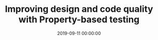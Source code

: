 ---
title: 'Improving design and code quality with Property-based testing'
description: >
 A suite of traditional unit tests will only be as strong as the possible arguments or parameters tested against your code. Quoting Romeu Moura: If you take a String as an argument, then the works of Shakespeare in Japanese & Korean are ONE valid input. Obviously, this can be achieved with parameterized testing. However, this makes the unit tests so big that it is harder to understand which behaviour it is validating. We want our unit tests to also serve as living documentation so they should be comprehensible and to the point.
 <br />
 <br />
 Enter Property-Based Testing. In Property-Based Testing, we randomly generate data points within the boundary of a property to verify the property’s behaviour. This not only lets us test edge cases that could expose unwanted and unexpected errors in the code but also enables us to make small tests that are readable and clear. Making these tests will also force you to think harder about the problem at hand and improve your design and code quality.
 <br />
 <br />
 In this technical session, João demonstrates and explains what property-based testing is, and how to implement it in C# with FsCheck and Java with JUnit-Quickcheck. If you are interested in improving your unit testing, so you don’t have to worry much about test data anymore, but more about the problem your code is solving, this talk is for you!
conference: 'Q-con ABN AMRO'
type: 'talk'
location: 'Amsterdam, The Netherlands'
website: 'https://events.codemotion.com/conferences/rome/2019/'
slides: 'https://speakerdeck.com/player/bba0477ceef34ba88c4e766ab7220a7d'
date: 2019-09-11 00:00:00
featured_image: 'https://speakerd.s3.amazonaws.com/presentations/bba0477ceef34ba88c4e766ab7220a7d/slide_0.jpg?13558012'
---